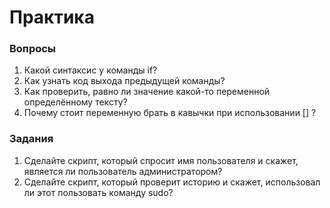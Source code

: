 # Практика

### Вопросы

1. Какой синтаксис у команды if?
2. Как узнать код выхода предыдущей команды?
3. Как проверить, равно ли значение какой-то переменной определённому тексту?
4. Почему стоит переменную брать в кавычки при использовании [] ?

### Задания

1. Сделайте скрипт, который спросит имя пользователя и скажет, является ли пользователь администратором?
2. Сделайте скрипт, который проверит историю и скажет, использовал ли этот пользовать команду sudo?